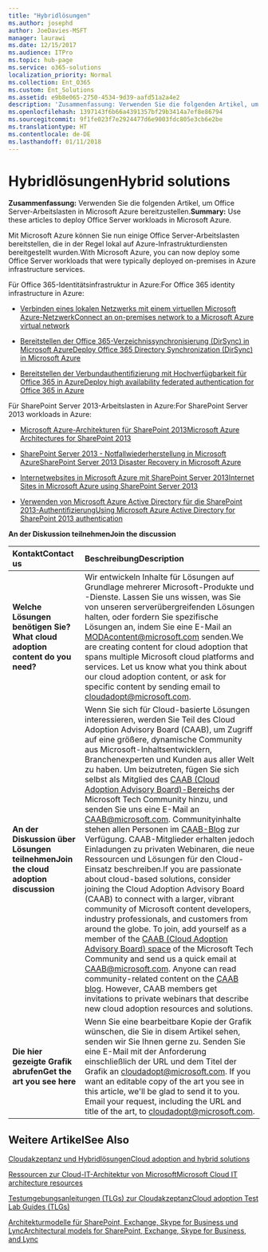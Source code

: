 ```yaml
---
title: "Hybridlösungen"
ms.author: josephd
author: JoeDavies-MSFT
manager: laurawi
ms.date: 12/15/2017
ms.audience: ITPro
ms.topic: hub-page
ms.service: o365-solutions
localization_priority: Normal
ms.collection: Ent_O365
ms.custom: Ent_Solutions
ms.assetid: e9b8e065-2750-4534-9d39-aafd51a2a4e2
description: 'Zusammenfassung: Verwenden Sie die folgenden Artikel, um Office Server-Arbeitslasten in Microsoft Azure bereitzustellen.'
ms.openlocfilehash: 1397143f6b66a4391357bf29b3414a7ef8e86794
ms.sourcegitcommit: 9f1fe023f7e2924477d6e9003fdc805e3cb6e2be
ms.translationtype: HT
ms.contentlocale: de-DE
ms.lasthandoff: 01/11/2018
---
```

# <a name="hybrid-solutions"></a><span data-ttu-id="3597e-103">Hybridlösungen</span><span class="sxs-lookup"><span data-stu-id="3597e-103">Hybrid solutions</span></span>

 <span data-ttu-id="3597e-104">**Zusammenfassung:** Verwenden Sie die folgenden Artikel, um Office Server-Arbeitslasten in Microsoft Azure bereitzustellen.</span><span class="sxs-lookup"><span data-stu-id="3597e-104">**Summary:** Use these articles to deploy Office Server workloads in Microsoft Azure.</span></span>
  
<span data-ttu-id="3597e-105">Mit Microsoft Azure können Sie nun einige Office Server-Arbeitslasten bereitstellen, die in der Regel lokal auf Azure-Infrastrukturdiensten bereitgestellt wurden.</span><span class="sxs-lookup"><span data-stu-id="3597e-105">With Microsoft Azure, you can now deploy some Office Server workloads that were typically deployed on-premises in Azure infrastructure services.</span></span>
  
<span data-ttu-id="3597e-106">Für Office 365-Identitätsinfrastruktur in Azure:</span><span class="sxs-lookup"><span data-stu-id="3597e-106">For Office 365 identity infrastructure in Azure:</span></span>
  
- [<span data-ttu-id="3597e-107">Verbinden eines lokalen Netzwerks mit einem virtuellen Microsoft Azure-Netzwerk</span><span class="sxs-lookup"><span data-stu-id="3597e-107">Connect an on-premises network to a Microsoft Azure virtual network</span></span>](connect-an-on-premises-network-to-a-microsoft-azure-virtual-network.md)
    
- [<span data-ttu-id="3597e-108">Bereitstellen der Office 365-Verzeichnissynchronisierung (DirSync) in Microsoft Azure</span><span class="sxs-lookup"><span data-stu-id="3597e-108">Deploy Office 365 Directory Synchronization (DirSync) in Microsoft Azure</span></span>](deploy-office-365-directory-synchronization-dirsync-in-microsoft-azure.md)
    
- [<span data-ttu-id="3597e-109">Bereitstellen der Verbundauthentifizierung mit Hochverfügbarkeit für Office 365 in Azure</span><span class="sxs-lookup"><span data-stu-id="3597e-109">Deploy high availability federated authentication for Office 365 in Azure</span></span>](deploy-high-availability-federated-authentication-for-office-365-in-azure.md)
    
<span data-ttu-id="3597e-110">Für SharePoint Server 2013-Arbeitslasten in Azure:</span><span class="sxs-lookup"><span data-stu-id="3597e-110">For SharePoint Server 2013 workloads in Azure:</span></span>
  
- [<span data-ttu-id="3597e-111">Microsoft Azure-Architekturen für SharePoint 2013</span><span class="sxs-lookup"><span data-stu-id="3597e-111">Microsoft Azure Architectures for SharePoint 2013</span></span>](microsoft-azure-architectures-for-sharepoint-2013.md)
    
- [<span data-ttu-id="3597e-112">SharePoint Server 2013 - Notfallwiederherstellung in Microsoft Azure</span><span class="sxs-lookup"><span data-stu-id="3597e-112">SharePoint Server 2013 Disaster Recovery in Microsoft Azure</span></span>](sharepoint-server-2013-disaster-recovery-in-microsoft-azure.md)
    
- [<span data-ttu-id="3597e-113">Internetwebsites in Microsoft Azure mit SharePoint Server 2013</span><span class="sxs-lookup"><span data-stu-id="3597e-113">Internet Sites in Microsoft Azure using SharePoint Server 2013</span></span>](internet-sites-in-microsoft-azure-using-sharepoint-server-2013.md)
    
- [<span data-ttu-id="3597e-114">Verwenden von Microsoft Azure Active Directory für die SharePoint 2013-Authentifizierung</span><span class="sxs-lookup"><span data-stu-id="3597e-114">Using Microsoft Azure Active Directory for SharePoint 2013 authentication</span></span>](using-microsoft-azure-active-directory-for-sharepoint-2013-authentication.md)
    
<span data-ttu-id="3597e-115">**An der Diskussion teilnehmen**</span><span class="sxs-lookup"><span data-stu-id="3597e-115">**Join the discussion**</span></span>

|<span data-ttu-id="3597e-116">**Kontakt**</span><span class="sxs-lookup"><span data-stu-id="3597e-116">**Contact us**</span></span>|<span data-ttu-id="3597e-117">**Beschreibung**</span><span class="sxs-lookup"><span data-stu-id="3597e-117">**Description**</span></span>|
|:-----|:-----|
|<span data-ttu-id="3597e-118">**Welche Lösungen benötigen Sie?**</span><span class="sxs-lookup"><span data-stu-id="3597e-118">**What cloud adoption content do you need?**</span></span> <br/> |<span data-ttu-id="3597e-p101">Wir entwickeln Inhalte für Lösungen auf Grundlage mehrerer Microsoft-Produkte und -Dienste. Lassen Sie uns wissen, was Sie von unseren serverübergreifenden Lösungen halten, oder fordern Sie spezifische Lösungen an, indem Sie eine E-Mail an [MODAcontent@microsoft.com](mailto:cloudadopt@microsoft.com?Subject=[Cloud%20Adoption%20Content%20Feedback]:%20) senden.</span><span class="sxs-lookup"><span data-stu-id="3597e-p101">We are creating content for cloud adoption that spans multiple Microsoft cloud platforms and services. Let us know what you think about our cloud adoption content, or ask for specific content by sending email to [cloudadopt@microsoft.com](mailto:cloudadopt@microsoft.com?Subject=[Cloud%20Adoption%20Content%20Feedback]:%20).  </span></span><br/> |
|<span data-ttu-id="3597e-121">**An der Diskussion über Lösungen teilnehmen**</span><span class="sxs-lookup"><span data-stu-id="3597e-121">**Join the cloud adoption discussion**</span></span> <br/> |<span data-ttu-id="3597e-p102">Wenn Sie sich für Cloud-basierte Lösungen interessieren, werden Sie Teil des Cloud Adoption Advisory Board (CAAB), um Zugriff auf eine größere, dynamische Community aus Microsoft-Inhaltsentwicklern, Branchenexperten und Kunden aus aller Welt zu haben. Um beizutreten, fügen Sie sich selbst als Mitglied des [CAAB (Cloud Adoption Advisory Board)-Bereichs](https://aka.ms/caab) der Microsoft Tech Community hinzu, und senden Sie uns eine E-Mail an [CAAB@microsoft.com](mailto:caab@microsoft.com?Subject=I%20just%20joined%20the%20Cloud%20Adoption%20Advisory%20Board!). Communityinhalte stehen allen Personen im [CAAB-Blog](https://blogs.technet.com/b/solutions_advisory_board/) zur Verfügung. CAAB-Mitglieder erhalten jedoch Einladungen zu privaten Webinaren, die neue Ressourcen und Lösungen für den Cloud-Einsatz beschreiben.</span><span class="sxs-lookup"><span data-stu-id="3597e-p102">If you are passionate about cloud-based solutions, consider joining the Cloud Adoption Advisory Board (CAAB) to connect with a larger, vibrant community of Microsoft content developers, industry professionals, and customers from around the globe. To join, add yourself as a member of the [CAAB (Cloud Adoption Advisory Board) space](https://aka.ms/caab) of the Microsoft Tech Community and send us a quick email at [CAAB@microsoft.com](mailto:caab@microsoft.com?Subject=I%20just%20joined%20the%20Cloud%20Adoption%20Advisory%20Board!). Anyone can read community-related content on the [CAAB blog](https://blogs.technet.com/b/solutions_advisory_board/). However, CAAB members get invitations to private webinars that describe new cloud adoption resources and solutions.  </span></span><br/> |
|<span data-ttu-id="3597e-125">**Die hier gezeigte Grafik abrufen**</span><span class="sxs-lookup"><span data-stu-id="3597e-125">**Get the art you see here**</span></span> <br/> |<span data-ttu-id="3597e-p103">Wenn Sie eine bearbeitbare Kopie der Grafik wünschen, die Sie in disem Artikel sehen, senden wir Sie Ihnen gerne zu. Senden Sie eine E-Mail mit der Anforderung einschließlich der URL und dem Titel der Grafik an [cloudadopt@microsoft.com](mailto:cloudadopt@microsoft.com?subject=[Art%20Request]:%20).  </span><span class="sxs-lookup"><span data-stu-id="3597e-p103">If you want an editable copy of the art you see in this article, we'll be glad to send it to you. Email your request, including the URL and title of the art, to [cloudadopt@microsoft.com](mailto:cloudadopt@microsoft.com?subject=[Art%20Request]:%20).  </span></span><br/> |
   
## <a name="see-also"></a><span data-ttu-id="3597e-128">Weitere Artikel</span><span class="sxs-lookup"><span data-stu-id="3597e-128">See Also</span></span>

[<span data-ttu-id="3597e-129">Cloudakzeptanz und Hybridlösungen</span><span class="sxs-lookup"><span data-stu-id="3597e-129">Cloud adoption and hybrid solutions</span></span>](cloud-adoption-and-hybrid-solutions.md)
  
[<span data-ttu-id="3597e-130">Ressourcen zur Cloud-IT-Architektur von Microsoft</span><span class="sxs-lookup"><span data-stu-id="3597e-130">Microsoft Cloud IT architecture resources</span></span>](microsoft-cloud-it-architecture-resources.md)
  
[<span data-ttu-id="3597e-131">Testumgebungsanleitungen (TLGs) zur Cloudakzeptanz</span><span class="sxs-lookup"><span data-stu-id="3597e-131">Cloud adoption Test Lab Guides (TLGs)</span></span>](cloud-adoption-test-lab-guides-tlgs.md)
  
[<span data-ttu-id="3597e-132">Architekturmodelle für SharePoint, Exchange, Skype for Business und Lync</span><span class="sxs-lookup"><span data-stu-id="3597e-132">Architectural models for SharePoint, Exchange, Skype for Business, and Lync</span></span>](architectural-models-for-sharepoint-exchange-skype-for-business-and-lync.md)


